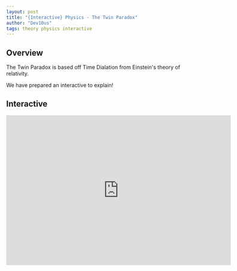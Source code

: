 ```yaml
---
layout: post
title: "{Interactive} Physics - The Twin Paradox"
author: "Dev10us"
tags: theory physics interactive
---
```


## Overview

The Twin Paradox is based off Time Dialation from Einstein's theory of relativity.

We have prepared an interactive to explain!

## Interactive

<iframe src="https://scripta-mirabilia.github.io/TwinParadox.html" style="border:0px #ffffff none;" name="myiFrame" scrolling="no" frameborder="1" marginheight="0px" marginwidth="0px" height="400px" width="600px" allowfullscreen></iframe>
